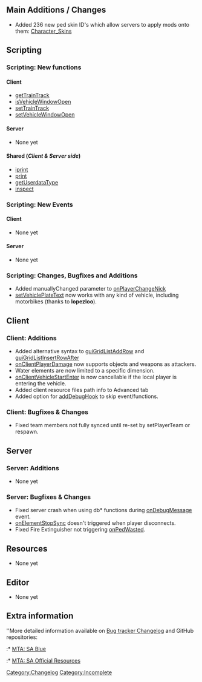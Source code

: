Main Additions / Changes
------------------------

-   Added 236 new ped skin ID's which allow servers to apply mods onto them: [Character\_Skins](/docs/character_skins.md "wikilink")

Scripting
---------

### Scripting: New functions

#### Client

-   [getTrainTrack](/docs/gettraintrack.md "wikilink")
-   [isVehicleWindowOpen](/docs/isvehiclewindowopen.md "wikilink")
-   [setTrainTrack](/docs/settraintrack.md "wikilink")
-   [setVehicleWindowOpen](/docs/setvehiclewindowopen.md "wikilink")

#### Server

-   None yet

#### Shared (*Client & Server side*)

-   [iprint](/docs/iprint.md "wikilink")
-   [print](/docs/print.md "wikilink")
-   [getUserdataType](/docs/getuserdatatype.md "wikilink")
-   [inspect](/docs/inspect.md "wikilink")

### Scripting: New Events

#### Client

-   None yet

#### Server

-   None yet

### Scripting: Changes, Bugfixes and Additions

-   Added manuallyChanged parameter to [onPlayerChangeNick](/docs/onplayerchangenick.md "wikilink")
-   [setVehiclePlateText](/docs/setvehicleplatetext.md "wikilink") now works with any kind of vehicle, including motorbikes (thanks to **lopezloo**).

Client
------

### Client: Additions

-   Added alternative syntax to [guiGridListAddRow](/docs/guigridlistaddrow.md "wikilink") and [guiGridListInsertRowAfter](/docs/guigridlistinsertrowafter.md "wikilink")
-   [onClientPlayerDamage](/docs/onclientplayerdamage.md "wikilink") now supports objects and weapons as attackers.
-   Water elements are now limited to a specific dimension.
-   [onClientVehicleStartEnter](/docs/onclientvehiclestartenter.md "wikilink") is now cancellable if the local player is entering the vehicle.
-   Added client resource files path info to Advanced tab
-   Added option for [addDebugHook](/docs/adddebughook.md "wikilink") to skip event/functions.

### Client: Bugfixes & Changes

-   Fixed team members not fully synced until re-set by setPlayerTeam or respawn.

Server
------

### Server: Additions

-   None yet

### Server: Bugfixes & Changes

-   Fixed server crash when using db\* functions during [onDebugMessage](/docs/ondebugmessage.md "wikilink") event.
-   [onElementStopSync](/docs/onelementstopsync.md "wikilink") doesn't triggered when player disconnects.
-   Fixed Fire Extinguisher not triggering [onPedWasted](/docs/onpedwasted.md "wikilink").

Resources
---------

-   None yet

Editor
------

-   None yet

Extra information
-----------------

''More detailed information available on [Bug tracker Changelog](https://bugs.multitheftauto.com/changelog_page.php) and GitHub repositories:

:\* [MTA: SA Blue](https://github.com/multitheftauto/mtasa-blue)

:\* [MTA: SA Official Resources](https://github.com/multitheftauto/mtasa-resources)

[Category:Changelog](/docs/category:changelog.md "wikilink") [Category:Incomplete](/docs/category:incomplete.md "wikilink")
